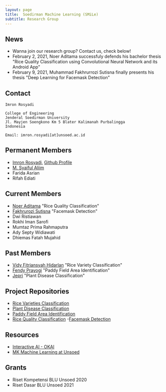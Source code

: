```yaml
---
layout: page
title:  Soedirman Machine Learning (SMiLe)
subtitle: Research Group
---
```




## News
- Wanna join our research group? Contact us, check below!
- February 2, 2021, Noer Aditama successfuly defends his bachelor thesis "Rice Quality Classification using Convolutional Neural Network and its Android App" 
- February 9, 2021, Muhammad Fakhrurrozi Sutisna finally presents his thesis "Deep Learning for Facemask Detection"

## Contact

```
Imron Rosyadi

College of Engineering
Jenderal Soedirman University 
Jl. Mayjen Soengkono Km 5 Blater Kalimanah Purbalingga
Indonesia

Email: imron.rosyadi[at]unsoed.ac.id
```

## Permanent Members
- [Imron Rosyadi](https://irosyadi-lp.netlify.app/), [Github Profile](https://github.com/irosyadi)
- [M. Syaiful Aliim](https://github.com/msaluck)
- Farida Asrian
- Rifah Ediati

## Current Members
- [Noer Aditama](https://github.com/noerAditama) "Rice Quality Classification"
- [Fakhrurozi Sutisna](https://github.com/sifakhru) "Facemask Detection"
- Dwi Ristiawan
- Rokhi Iman Sarofi
- Mumtaz Prima Rahmaputra
- Ady Septy Widiawati
- Dhiemas Fatah Mujahid

## Past Members
- [Vidy Fitriansyah Hidarlan](https://github.com/Vidi005) "Rice Variety Classification"
- [Fendy Prayogi](https://github.com/Gio1709) "Paddy Field Area Identification"
- [Jepri](https://github.com/jeffreymas) "Plant Disease Classification"

## Project Repositories
- [Rice Varieties Classification](https://github.com/Soedirman-Machine-Learning/rice-varieties-classification)
- [Plant Disease Classification](https://github.com/Soedirman-Machine-Learning/Plant-disease)
- [Paddy Field Area Identification](https://github.com/Soedirman-Machine-Learning/Identification_paddy_field)
- [Rice Quality Classification](https://github.com/Soedirman-Machine-Learning/rice-quality-classification)
-[Facemask Detection](https://github.com/Soedirman-Machine-Learning/face-mask-detection)

## Resources
- [Interactive AI - OKAI](https://irosyadi-okai.netlify.app/)
- [MK Machine Learning at Unsoed](https://irosyadi.netlify.app/course/mk-machine-learning/)

## Grants
- Riset Kompetensi BLU Unsoed 2020
- Riset Dasar BLU Unsoed 2021
